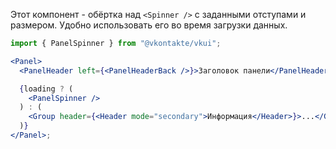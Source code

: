 Этот компонент - обёртка над `<Spinner />` с заданными отступами и размером. Удобно использовать его во время загрузки данных.

```jsx static
import { PanelSpinner } from "@vkontakte/vkui";

<Panel>
  <PanelHeader left={<PanelHeaderBack />}>Заголовок панели</PanelHeader>

  {loading ? (
    <PanelSpinner />
  ) : (
    <Group header={<Header mode="secondary">Информация</Header>}>...</Group>
  )}
</Panel>;
```
